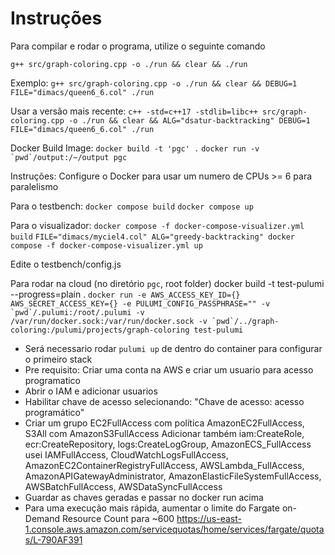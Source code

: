 # Instruções

Para compilar e rodar o programa, utilize o seguinte comando

```g++ src/graph-coloring.cpp -o ./run && clear && ./run```

Exemplo: 
```g++ src/graph-coloring.cpp -o ./run && clear && DEBUG=1 FILE="dimacs/queen6_6.col" ./run```

Usar a versão mais recente:
```c++ -std=c++17 -stdlib=libc++ src/graph-coloring.cpp -o ./run && clear && ALG="dsatur-backtracking" DEBUG=1 FILE="dimacs/queen6_6.col" ./run```

Docker Build Image:
```docker build -t 'pgc' .```
```docker run -v `pwd`/output:/~/output pgc```


Instruções:
Configure o Docker para usar um numero de CPUs >= 6 para paralelismo

Para o testbench:
```docker compose build```
```docker compose up```

Para o visualizador:
```docker compose -f docker-compose-visualizer.yml build```
```FILE="dimacs/myciel4.col" ALG="greedy-backtracking" docker compose -f docker-compose-visualizer.yml up```


Edite o testbench/config.js

Para rodar na cloud (no diretório `pgc`, root folder)
docker build -t test-pulumi --progress=plain .
```docker run -e AWS_ACCESS_KEY_ID={} AWS_SECRET_ACCESS_KEY={} -e PULUMI_CONFIG_PASSPHRASE="" -v `pwd`/.pulumi:/root/.pulumi -v /var/run/docker.sock:/var/run/docker.sock -v `pwd`/../graph-coloring:/pulumi/projects/graph-coloring test-pulumi```

- Será necessario rodar `pulumi up` de dentro do container para configurar o primeiro stack
- Pre requisito: Criar uma conta na AWS e criar um usuario para acesso programatico
- Abrir o IAM e adicionar usuarios
- Habilitar chave de acesso selecionando: "Chave de acesso: acesso programático"
- Criar um grupo EC2FullAccess com política AmazonEC2FullAccess, S3All com AmazonS3FullAccess
Adicionar também iam:CreateRole, ecr:CreateRepository, logs:CreateLogGroup, AmazonECS_FullAccess
usei IAMFullAccess, CloudWatchLogsFullAccess, AmazonEC2ContainerRegistryFullAccess, AWSLambda_FullAccess, AmazonAPIGatewayAdministrator, AmazonElasticFileSystemFullAccess, AWSBatchFullAccess, AWSDataSyncFullAccess
- Guardar as chaves geradas e passar no docker run acima
- Para uma execução mais rápida, aumentar o limite do Fargate on-Demand Resource Count para ~600 https://us-east-1.console.aws.amazon.com/servicequotas/home/services/fargate/quotas/L-790AF391